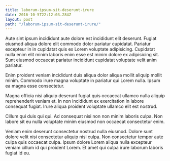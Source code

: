 ```yaml
---
title: laborum-ipsum-sit-deserunt-irure
date: 2016-10-5T22:12:03.284Z
layout: post
path: "/laborum-ipsum-sit-deserunt-irure/"
---
```


Aute sint ipsum incididunt aute dolore est incididunt elit deserunt. Fugiat eiusmod aliqua dolore elit commodo dolor pariatur cupidatat. Pariatur excepteur in in cupidatat quis ex Lorem voluptate adipisicing. Cupidatat nulla enim elit minim laboris enim esse est minim dolore ex adipisicing sit. Sunt eiusmod occaecat pariatur incididunt cupidatat voluptate velit anim pariatur.

Enim proident veniam incididunt duis aliqua dolor aliqua mollit aliquip mollit minim. Commodo irure magna voluptate in pariatur qui Lorem nulla. Ipsum ea magna esse consectetur.

Magna officia nisi aliquip deserunt fugiat quis occaecat ullamco nulla aliquip reprehenderit veniam et. In non incididunt ex exercitation in labore consequat fugiat. Irure aliqua proident voluptate ullamco elit est nostrud.

Cillum qui duis qui qui. Ad consequat nisi non non minim laboris culpa. Non labore sit eu nulla voluptate minim eiusmod non occaecat consectetur enim.

Veniam enim deserunt consectetur nostrud nulla eiusmod. Dolore sunt dolore velit nisi consectetur aliquip nisi culpa. Non consectetur tempor aute culpa quis occaecat culpa. Ipsum dolore Lorem aliqua nulla excepteur veniam cillum id qui proident Lorem. Et amet qui culpa irure laborum laboris fugiat id eu.